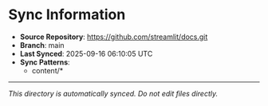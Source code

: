 # Sync Information

- **Source Repository**: https://github.com/streamlit/docs.git
- **Branch**: main
- **Last Synced**: 2025-09-16 06:10:05 UTC
- **Sync Patterns**:
  - content/*

---
*This directory is automatically synced. Do not edit files directly.*

